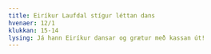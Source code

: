 ```yaml
---
title: Eiríkur Laufdal stígur léttan dans
hvenaer: 12/1
klukkan: 15-14
lysing: Já hann Eiríkur dansar og grætur með kassan út!
---
```


